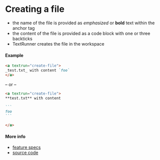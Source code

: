 # Creating a file

- the name of the file is provided as _emphasized_ or **bold** text within the anchor tag
- the content of the file is provided as a code block with one or three backticks
- TextRunner creates the file in the workspace

#### Example

```markdown
<a textrun="create-file">
_test.txt_ with content `foo`
</a>
```

&ndash; or &ndash;

````markdown
<a textrun="create-file">
**test.txt** with content

```
foo
```

</a>
````


#### More info

- [feature specs](../../features/actions/built-in/create-file/create-file.feature)
- [source code](../../src/built-in-actions/create-file.ts)

